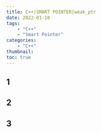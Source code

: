 ```yaml
---
title: C++|SMART POINTER|weak_ptr
date: 2022-01-10
tags: 
    - "C++"
    - "Smart Pointer"
categories: 
    - "C++"
thumbnail:
toc: true
---
```


## 1
## 2
## 3